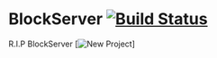 BlockServer [![Build Status](https://travis-ci.org/BlockServerProject/BlockServer.svg?branch=master)](https://travis-ci.org/BlockServerProject/BlockServer)
===========
R.I.P BlockServer [![New Project](https://github.com/RedstoneLamp)]
